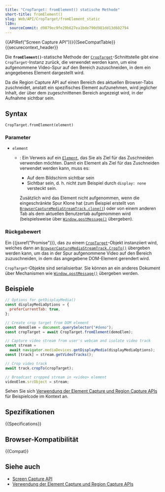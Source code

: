 ```yaml
---
title: "CropTarget: fromElement() statische Methode"
short-title: fromElement()
slug: Web/API/CropTarget/fromElement_static
l10n:
  sourceCommit: d9879ec9fe29b627ea1bde790d981dd13d602794
---
```


{{APIRef("Screen Capture API")}}{{SeeCompatTable}}{{securecontext_header}}

Die **`fromElement()`**-statische Methode der [`CropTarget`](/de/docs/Web/API/CropTarget)-Schnittstelle gibt eine `CropTarget`-Instanz zurück, die verwendet werden kann, um eine aufgenommene Video-Spur auf den Bereich zuzuschneiden, in dem ein angegebenes Element dargestellt wird.

Da die Region Capture API auf einen Bereich des aktuellen Browser-Tabs zuschneidet, anstatt ein spezifisches Element aufzunehmen, wird jeglicher Inhalt, der über dem zugeschnittenen Bereich angezeigt wird, in der Aufnahme sichtbar sein.

## Syntax

```js-nolint
CropTarget.fromElement(element)
```

### Parameter

- `element`

  - : Ein Verweis auf ein [`Element`](/de/docs/Web/API/Element), das Sie als Ziel für das Zuschneiden verwenden möchten. Damit ein Element als Ziel für das Zuschneiden verwendet werden kann, muss es:

    - Auf dem Bildschirm sichtbar sein
    - Sichtbar sein, d. h. nicht zum Beispiel durch `display: none` versteckt sein.

    Zusätzlich wird das Element nicht aufgenommen, wenn die eingeschränkte Spur Klone hat (zum Beispiel erstellt von [`BrowserCaptureMediaStreamTrack.clone()`](/de/docs/Web/API/BrowserCaptureMediaStreamTrack/clone)) oder von einem anderen Tab als dem aktuellen Benutzertab aufgenommen wird (beispielsweise über [`Window.postMessage()`](/de/docs/Web/API/Window/postMessage) übergeben).

### Rückgabewert

Ein {{jsxref("Promise")}}, das zu einem [`CropTarget`](/de/docs/Web/API/CropTarget)-Objekt instanziiert wird, welches dann an [`BrowserCaptureMediaStreamTrack.CropTo()`](/de/docs/Web/API/BrowserCaptureMediaStreamTrack/CropTo) übergeben werden kann, um das in der Spur aufgenommene Video auf den Bereich zuzuschneiden, in dem das angegebene DOM-Element gerendert wird.

`CropTarget`-Objekte sind serialisierbar. Sie können an ein anderes Dokument über Mechanismen wie [`Window.postMessage()`](/de/docs/Web/API/Window/postMessage) übergeben werden.

## Beispiele

```js
// Options for getDisplayMedia()
const displayMediaOptions = {
  preferCurrentTab: true,
};

// Create crop target from DOM element
const demoElem = document.querySelector("#demo");
const cropTarget = await CropTarget.fromElement(demoElem);

// Capture video stream from user's webcam and isolate video track
const stream =
  await navigator.mediaDevices.getDisplayMedia(displayMediaOptions);
const [track] = stream.getVideoTracks();

// Crop video track
await track.cropTo(cropTarget);

// Broadcast cropped stream in <video> element
videoElem.srcObject = stream;
```

Sehen Sie sich [Verwendung der Element Capture und Region Capture APIs](/de/docs/Web/API/Screen_Capture_API/Element_Region_Capture) für Beispielcode im Kontext an.

## Spezifikationen

{{Specifications}}

## Browser-Kompatibilität

{{Compat}}

## Siehe auch

- [Screen Capture API](/de/docs/Web/API/Screen_Capture_API)
- [Verwendung der Element Capture und Region Capture APIs](/de/docs/Web/API/Screen_Capture_API/Element_Region_Capture)
